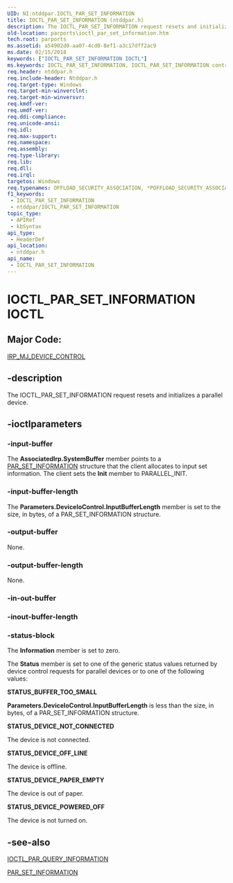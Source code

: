 ```yaml
---
UID: NI:ntddpar.IOCTL_PAR_SET_INFORMATION
title: IOCTL_PAR_SET_INFORMATION (ntddpar.h)
description: The IOCTL_PAR_SET_INFORMATION request resets and initializes a parallel device.
old-location: parports\ioctl_par_set_information.htm
tech.root: parports
ms.assetid: a54902d0-aa07-4cd0-8ef1-a3c17dff2ac9
ms.date: 02/15/2018
keywords: ["IOCTL_PAR_SET_INFORMATION IOCTL"]
ms.keywords: IOCTL_PAR_SET_INFORMATION, IOCTL_PAR_SET_INFORMATION control code [Parallel Ports], cisspd_950d6397-7eff-4966-a734-0497f1a84257.xml, ntddpar/IOCTL_PAR_SET_INFORMATION, parports.ioctl_par_set_information
req.header: ntddpar.h
req.include-header: Ntddpar.h
req.target-type: Windows
req.target-min-winverclnt: 
req.target-min-winversvr: 
req.kmdf-ver: 
req.umdf-ver: 
req.ddi-compliance: 
req.unicode-ansi: 
req.idl: 
req.max-support: 
req.namespace: 
req.assembly: 
req.type-library: 
req.lib: 
req.dll: 
req.irql: 
targetos: Windows
req.typenames: OFFLOAD_SECURITY_ASSOCIATION, *POFFLOAD_SECURITY_ASSOCIATION
f1_keywords:
 - IOCTL_PAR_SET_INFORMATION
 - ntddpar/IOCTL_PAR_SET_INFORMATION
topic_type:
 - APIRef
 - kbSyntax
api_type:
 - HeaderDef
api_location:
 - ntddpar.h
api_name:
 - IOCTL_PAR_SET_INFORMATION
---
```


# IOCTL_PAR_SET_INFORMATION IOCTL


##  Major Code:


[IRP_MJ_DEVICE_CONTROL](/windows-hardware/drivers/kernel/irp-mj-device-control)


## -description

The IOCTL_PAR_SET_INFORMATION request resets and initializes a parallel device.

## -ioctlparameters

### -input-buffer

The <b>AssociatedIrp.SystemBuffer</b> member points to a <a href="..\ntddpar\ns-ntddpar-_par_set_information.md">PAR_SET_INFORMATION</a> structure that the client allocates to input set information. The client sets the <b>Init</b> member to PARALLEL_INIT.

### -input-buffer-length

The <b>Parameters.DeviceIoControl.InputBufferLength</b> member is set to the size, in bytes, of a PAR_SET_INFORMATION structure.

### -output-buffer

None.

### -output-buffer-length

None.

### -in-out-buffer

### -inout-buffer-length

### -status-block

The <b>Information</b> member is set to zero.

The <b>Status</b> member is set to one of the generic status values returned by device control requests for parallel devices or to one of the following values:




**STATUS_BUFFER_TOO_SMALL**

<b>Parameters.DeviceIoControl.InputBufferLength</b> is less than the size, in bytes, of a PAR_SET_INFORMATION structure.


**STATUS_DEVICE_NOT_CONNECTED**

The device is not connected.


**STATUS_DEVICE_OFF_LINE**

The device is offline.


**STATUS_DEVICE_PAPER_EMPTY**

The device is out of paper.


**STATUS_DEVICE_POWERED_OFF**

The device is not turned on.

## -see-also

<a href="..\ntddpar\ni-ntddpar-ioctl_par_query_information.md">IOCTL_PAR_QUERY_INFORMATION</a>



<a href="..\ntddpar\ns-ntddpar-_par_set_information.md">PAR_SET_INFORMATION</a>